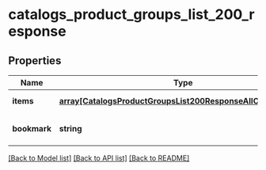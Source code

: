 # catalogs_product_groups_list_200_response

## Properties
Name | Type | Description | Notes
------------ | ------------- | ------------- | -------------
**items** | [**array[CatalogsProductGroupsList200ResponseAllOfItemsInner]**](CatalogsProductGroupsList200ResponseAllOfItemsInner.md) |  | [default to null]
**bookmark** | **string** |  | [optional] [default to null]

[[Back to Model list]](../README.md#documentation-for-models) [[Back to API list]](../README.md#documentation-for-api-endpoints) [[Back to README]](../README.md)


